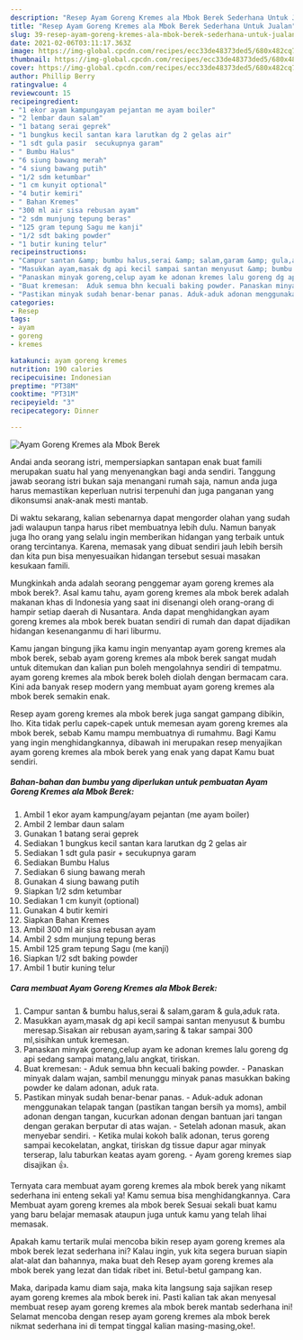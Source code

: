```yaml
---
description: "Resep Ayam Goreng Kremes ala Mbok Berek Sederhana Untuk Jualan"
title: "Resep Ayam Goreng Kremes ala Mbok Berek Sederhana Untuk Jualan"
slug: 39-resep-ayam-goreng-kremes-ala-mbok-berek-sederhana-untuk-jualan
date: 2021-02-06T03:11:17.363Z
image: https://img-global.cpcdn.com/recipes/ecc33de48373ded5/680x482cq70/ayam-goreng-kremes-ala-mbok-berek-foto-resep-utama.jpg
thumbnail: https://img-global.cpcdn.com/recipes/ecc33de48373ded5/680x482cq70/ayam-goreng-kremes-ala-mbok-berek-foto-resep-utama.jpg
cover: https://img-global.cpcdn.com/recipes/ecc33de48373ded5/680x482cq70/ayam-goreng-kremes-ala-mbok-berek-foto-resep-utama.jpg
author: Phillip Berry
ratingvalue: 4
reviewcount: 15
recipeingredient:
- "1 ekor ayam kampungayam pejantan me ayam boiler"
- "2 lembar daun salam"
- "1 batang serai geprek"
- "1 bungkus kecil santan kara larutkan dg 2 gelas air"
- "1 sdt gula pasir  secukupnya garam"
- " Bumbu Halus"
- "6 siung bawang merah"
- "4 siung bawang putih"
- "1/2 sdm ketumbar"
- "1 cm kunyit optional"
- "4 butir kemiri"
- " Bahan Kremes"
- "300 ml air sisa rebusan ayam"
- "2 sdm munjung tepung beras"
- "125 gram tepung Sagu me kanji"
- "1/2 sdt baking powder"
- "1 butir kuning telur"
recipeinstructions:
- "Campur santan &amp; bumbu halus,serai &amp; salam,garam &amp; gula,aduk rata."
- "Masukkan ayam,masak dg api kecil sampai santan menyusut &amp; bumbu meresap.Sisakan air rebusan ayam,saring &amp; takar sampai 300 ml,sisihkan untuk kremesan."
- "Panaskan minyak goreng,celup ayam ke adonan kremes lalu goreng dg api sedang sampai matang,lalu angkat, tiriskan."
- "Buat kremesan:  Aduk semua bhn kecuali baking powder. Panaskan minyak dalam wajan, sambil menunggu minyak panas masukkan baking powder ke dalam adonan, aduk rata."
- "Pastikan minyak sudah benar-benar panas. Aduk-aduk adonan menggunakan telapak tangan (pastikan tangan bersih ya moms), ambil adonan dengan tangan, kucurkan adonan dengan bantuan jari tangan dengan gerakan berputar di atas wajan. Setelah adonan masuk, akan menyebar sendiri. Ketika mulai kokoh balik adonan, terus goreng sampai kecokelatan, angkat, tiriskan dg tissue dapur agar minyak terserap, lalu taburkan keatas ayam goreng. Ayam goreng kremes siap disajikan 👍."
categories:
- Resep
tags:
- ayam
- goreng
- kremes

katakunci: ayam goreng kremes 
nutrition: 190 calories
recipecuisine: Indonesian
preptime: "PT38M"
cooktime: "PT31M"
recipeyield: "3"
recipecategory: Dinner

---
```



![Ayam Goreng Kremes ala Mbok Berek](https://img-global.cpcdn.com/recipes/ecc33de48373ded5/680x482cq70/ayam-goreng-kremes-ala-mbok-berek-foto-resep-utama.jpg)

Andai anda seorang istri, mempersiapkan santapan enak buat famili merupakan suatu hal yang menyenangkan bagi anda sendiri. Tanggung jawab seorang istri bukan saja menangani rumah saja, namun anda juga harus memastikan keperluan nutrisi terpenuhi dan juga panganan yang dikonsumsi anak-anak mesti mantab.

Di waktu  sekarang, kalian sebenarnya dapat mengorder olahan yang sudah jadi walaupun tanpa harus ribet membuatnya lebih dulu. Namun banyak juga lho orang yang selalu ingin memberikan hidangan yang terbaik untuk orang tercintanya. Karena, memasak yang dibuat sendiri jauh lebih bersih dan kita pun bisa menyesuaikan hidangan tersebut sesuai masakan kesukaan famili. 



Mungkinkah anda adalah seorang penggemar ayam goreng kremes ala mbok berek?. Asal kamu tahu, ayam goreng kremes ala mbok berek adalah makanan khas di Indonesia yang saat ini disenangi oleh orang-orang di hampir setiap daerah di Nusantara. Anda dapat menghidangkan ayam goreng kremes ala mbok berek buatan sendiri di rumah dan dapat dijadikan hidangan kesenanganmu di hari liburmu.

Kamu jangan bingung jika kamu ingin menyantap ayam goreng kremes ala mbok berek, sebab ayam goreng kremes ala mbok berek sangat mudah untuk ditemukan dan kalian pun boleh mengolahnya sendiri di tempatmu. ayam goreng kremes ala mbok berek boleh diolah dengan bermacam cara. Kini ada banyak resep modern yang membuat ayam goreng kremes ala mbok berek semakin enak.

Resep ayam goreng kremes ala mbok berek juga sangat gampang dibikin, lho. Kita tidak perlu capek-capek untuk memesan ayam goreng kremes ala mbok berek, sebab Kamu mampu membuatnya di rumahmu. Bagi Kamu yang ingin menghidangkannya, dibawah ini merupakan resep menyajikan ayam goreng kremes ala mbok berek yang enak yang dapat Kamu buat sendiri.

<!--inarticleads1-->

##### Bahan-bahan dan bumbu yang diperlukan untuk pembuatan Ayam Goreng Kremes ala Mbok Berek:

1. Ambil 1 ekor ayam kampung/ayam pejantan (me ayam boiler)
1. Ambil 2 lembar daun salam
1. Gunakan 1 batang serai geprek
1. Sediakan 1 bungkus kecil santan kara larutkan dg 2 gelas air
1. Sediakan 1 sdt gula pasir + secukupnya garam
1. Sediakan  Bumbu Halus
1. Sediakan 6 siung bawang merah
1. Gunakan 4 siung bawang putih
1. Siapkan 1/2 sdm ketumbar
1. Sediakan 1 cm kunyit (optional)
1. Gunakan 4 butir kemiri
1. Siapkan  Bahan Kremes
1. Ambil 300 ml air sisa rebusan ayam
1. Ambil 2 sdm munjung tepung beras
1. Ambil 125 gram tepung Sagu (me kanji)
1. Siapkan 1/2 sdt baking powder
1. Ambil 1 butir kuning telur




<!--inarticleads2-->

##### Cara membuat Ayam Goreng Kremes ala Mbok Berek:

1. Campur santan &amp; bumbu halus,serai &amp; salam,garam &amp; gula,aduk rata.
1. Masukkan ayam,masak dg api kecil sampai santan menyusut &amp; bumbu meresap.Sisakan air rebusan ayam,saring &amp; takar sampai 300 ml,sisihkan untuk kremesan.
1. Panaskan minyak goreng,celup ayam ke adonan kremes lalu goreng dg api sedang sampai matang,lalu angkat, tiriskan.
1. Buat kremesan:  - Aduk semua bhn kecuali baking powder. - Panaskan minyak dalam wajan, sambil menunggu minyak panas masukkan baking powder ke dalam adonan, aduk rata.
1. Pastikan minyak sudah benar-benar panas. - Aduk-aduk adonan menggunakan telapak tangan (pastikan tangan bersih ya moms), ambil adonan dengan tangan, kucurkan adonan dengan bantuan jari tangan dengan gerakan berputar di atas wajan. - Setelah adonan masuk, akan menyebar sendiri. - Ketika mulai kokoh balik adonan, terus goreng sampai kecokelatan, angkat, tiriskan dg tissue dapur agar minyak terserap, lalu taburkan keatas ayam goreng. - Ayam goreng kremes siap disajikan 👍.




Ternyata cara membuat ayam goreng kremes ala mbok berek yang nikamt sederhana ini enteng sekali ya! Kamu semua bisa menghidangkannya. Cara Membuat ayam goreng kremes ala mbok berek Sesuai sekali buat kamu yang baru belajar memasak ataupun juga untuk kamu yang telah lihai memasak.

Apakah kamu tertarik mulai mencoba bikin resep ayam goreng kremes ala mbok berek lezat sederhana ini? Kalau ingin, yuk kita segera buruan siapin alat-alat dan bahannya, maka buat deh Resep ayam goreng kremes ala mbok berek yang lezat dan tidak ribet ini. Betul-betul gampang kan. 

Maka, daripada kamu diam saja, maka kita langsung saja sajikan resep ayam goreng kremes ala mbok berek ini. Pasti kalian tak akan menyesal membuat resep ayam goreng kremes ala mbok berek mantab sederhana ini! Selamat mencoba dengan resep ayam goreng kremes ala mbok berek nikmat sederhana ini di tempat tinggal kalian masing-masing,oke!.

